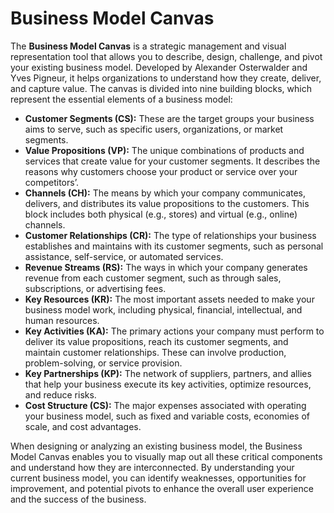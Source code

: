 # Business Model Canvas

The **Business Model Canvas** is a strategic management and visual representation tool that allows you to describe, design, challenge, and pivot your existing business model. Developed by Alexander Osterwalder and Yves Pigneur, it helps organizations to understand how they create, deliver, and capture value. The canvas is divided into nine building blocks, which represent the essential elements of a business model:

- **Customer Segments (CS):** These are the target groups your business aims to serve, such as specific users, organizations, or market segments.
- **Value Propositions (VP):** The unique combinations of products and services that create value for your customer segments. It describes the reasons why customers choose your product or service over your competitors’.
- **Channels (CH):** The means by which your company communicates, delivers, and distributes its value propositions to the customers. This block includes both physical (e.g., stores) and virtual (e.g., online) channels.
- **Customer Relationships (CR):** The type of relationships your business establishes and maintains with its customer segments, such as personal assistance, self-service, or automated services.
- **Revenue Streams (RS):** The ways in which your company generates revenue from each customer segment, such as through sales, subscriptions, or advertising fees.
- **Key Resources (KR):** The most important assets needed to make your business model work, including physical, financial, intellectual, and human resources.
- **Key Activities (KA):** The primary actions your company must perform to deliver its value propositions, reach its customer segments, and maintain customer relationships. These can involve production, problem-solving, or service provision.
- **Key Partnerships (KP):** The network of suppliers, partners, and allies that help your business execute its key activities, optimize resources, and reduce risks.
- **Cost Structure (CS):** The major expenses associated with operating your business model, such as fixed and variable costs, economies of scale, and cost advantages.

When designing or analyzing an existing business model, the Business Model Canvas enables you to visually map out all these critical components and understand how they are interconnected. By understanding your current business model, you can identify weaknesses, opportunities for improvement, and potential pivots to enhance the overall user experience and the success of the business.
